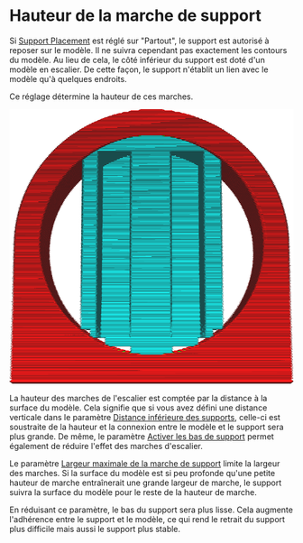 Hauteur de la marche de support
====
Si [Support Placement](support_type.md) est réglé sur "Partout", le support est autorisé à reposer sur le modèle. Il ne suivra cependant pas exactement les contours du modèle. Au lieu de cela, le côté inférieur du support est doté d'un modèle en escalier. De cette façon, le support n'établit un lien avec le modèle qu'à quelques endroits.

Ce réglage détermine la hauteur de ces marches.

![Marches d'escalier se formant au bas du support](../../../articles/images/support_bottom_stair_step_height.png)

La hauteur des marches de l'escalier est comptée par la distance à la surface du modèle. Cela signifie que si vous avez défini une distance verticale dans le paramètre [Distance inférieure des supports](support_bottom_distance.md), celle-ci est soustraite de la hauteur et la connexion entre le modèle et le support sera plus grande. De même, le paramètre [Activer les bas de support](support_bottom_enable.md) permet également de réduire l'effet des marches d'escalier.

Le paramètre [Largeur maximale de la marche de support](support_bottom_stair_step_width.md) limite la largeur des marches. Si la surface du modèle est si peu profonde qu'une petite hauteur de marche entraînerait une grande largeur de marche, le support suivra la surface du modèle pour le reste de la hauteur de marche.

En réduisant ce paramètre, le bas du support sera plus lisse. Cela augmente l'adhérence entre le support et le modèle, ce qui rend le retrait du support plus difficile mais aussi le support plus stable.
